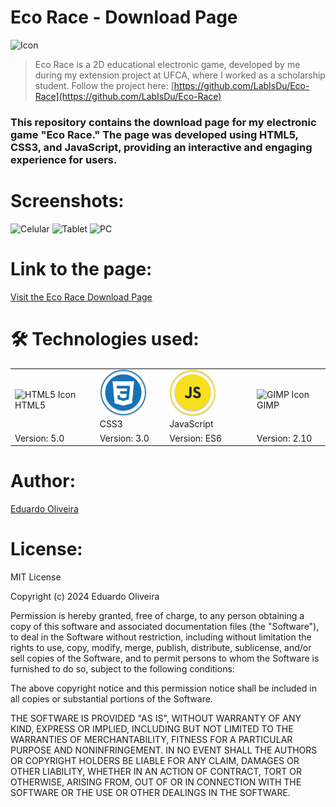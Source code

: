 # Eco Race - Download Page 
<img src="https://github.com/user-attachments/assets/4537e76d-c472-45eb-94f3-4bfb7d28f5c7" width="160" height="200" alt="Icon" />

> Eco Race is a 2D educational electronic game, developed by me during my extension project at UFCA, where I worked as a scholarship student. Follow the project here: [https://github.com/LabIsDu/Eco-Race](https://github.com/LabIsDu/Eco-Race)

### This repository contains the download page for my electronic game "Eco Race." The page was developed using HTML5, CSS3, and JavaScript, providing an interactive and engaging experience for users.

# Screenshots:
<img src="https://github.com/user-attachments/assets/380d4596-6fe4-4d9a-8f9b-9d761712df6f" alt="Celular" width="auto" height="250" />  
<img src="https://github.com/user-attachments/assets/2ffffe2d-771a-4580-bd85-3dc0691f338b" alt="Tablet" width="auto" height="250"/>  
<img src="https://github.com/user-attachments/assets/f526ffbc-ed51-4ecb-93f8-d202b037ebb9" alt="PC" width="auto" height="250" />


# Link to the page:
[Visit the Eco Race Download Page](https://ecoracedownload.netlify.app/)


# 🛠 Technologies used:
<table>
  <tr>
    <td>
      <img width="75px" src="https://img.icons8.com/?size=100&id=46605&format=png&color=000000" alt="HTML5 Icon" /> HTML5
    </td>
    <td>
      <img width="75px" src="https://github.com/Pedro-Murilo/icons-for-readme/blob/main/.github/css-icon.svg" alt="CSS Icon" /> CSS3
    </td>
    <td>
      <img width="75px" src="https://github.com/Pedro-Murilo/icons-for-readme/blob/main/.github/js-icon.svg" alt="Javascript Icon" /> JavaScript
    </td>
    <td>
      <img width="75px" src="https://img.icons8.com/?size=100&id=90168&format=png&color=000000" alt="GIMP Icon" /> GIMP
    </td>
  </tr>
  <tr>
    <td>Version: 5.0</td>
    <td>Version: 3.0</td>
    <td>Version: ES6</td>
    <td>Version: 2.10</td>
  </tr>
</table>


# Author:
[Eduardo Oliveira](https://github.com/LabIsDu)

# License:
MIT License

Copyright (c) 2024 Eduardo Oliveira

Permission is hereby granted, free of charge, to any person obtaining a copy
of this software and associated documentation files (the "Software"), to deal
in the Software without restriction, including without limitation the rights
to use, copy, modify, merge, publish, distribute, sublicense, and/or sell
copies of the Software, and to permit persons to whom the Software is
furnished to do so, subject to the following conditions:

The above copyright notice and this permission notice shall be included in all
copies or substantial portions of the Software.

THE SOFTWARE IS PROVIDED "AS IS", WITHOUT WARRANTY OF ANY KIND, EXPRESS OR
IMPLIED, INCLUDING BUT NOT LIMITED TO THE WARRANTIES OF MERCHANTABILITY,
FITNESS FOR A PARTICULAR PURPOSE AND NONINFRINGEMENT. IN NO EVENT SHALL THE
AUTHORS OR COPYRIGHT HOLDERS BE LIABLE FOR ANY CLAIM, DAMAGES OR OTHER
LIABILITY, WHETHER IN AN ACTION OF CONTRACT, TORT OR OTHERWISE, ARISING FROM,
OUT OF OR IN CONNECTION WITH THE SOFTWARE OR THE USE OR OTHER DEALINGS IN THE
SOFTWARE.



